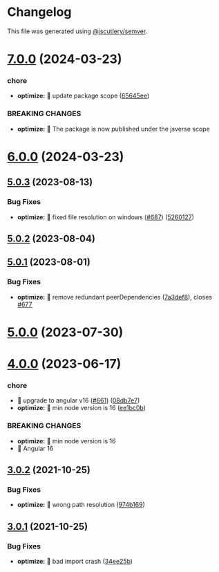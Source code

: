 # Changelog

This file was generated using [@jscutlery/semver](https://github.com/jscutlery/semver).

# [7.0.0](https://github.com/jsverse/transloco/compare/transloco-optimize-6.0.0...transloco-optimize-7.0.0) (2024-03-23)


### chore

* **optimize:** 🤖 update package scope ([65645ee](https://github.com/jsverse/transloco/commit/65645ee0a79413c74be64ede5bf33174f06465f7))


### BREAKING CHANGES

* **optimize:** 🧨 The package is now published under the jsverse scope



# [6.0.0](https://github.com/jsverse/transloco/compare/transloco-optimize-5.0.3...transloco-optimize-6.0.0) (2024-03-23)



## [5.0.3](https://github.com/jsverse/transloco/compare/transloco-optimize-5.0.2...transloco-optimize-5.0.3) (2023-08-13)

### Bug Fixes

- **optimize:** 🐛 fixed file resolution on windows ([#687](https://github.com/jsverse/transloco/issues/687)) ([5260127](https://github.com/jsverse/transloco/commit/52601277edfe5ef3502a822fc6129e28723bc16c))

## [5.0.2](https://github.com/jsverse/transloco/compare/transloco-optimize-5.0.1...transloco-optimize-5.0.2) (2023-08-04)

## [5.0.1](https://github.com/jsverse/transloco/compare/transloco-optimize-5.0.0...transloco-optimize-5.0.1) (2023-08-01)

### Bug Fixes

- **optimize:** 🐛 remove redundant peerDependencies ([7a3def8](https://github.com/jsverse/transloco/commit/7a3def8de36f9238c10bfce739fd9f3e83513e72)), closes [#677](https://github.com/jsverse/transloco/issues/677)

# [5.0.0](https://github.com/jsverse/transloco/compare/transloco-optimize-4.0.0...transloco-optimize-5.0.0) (2023-07-30)

# [4.0.0](https://github.com/jsverse/transloco/compare/transloco-optimize-3.0.2...transloco-optimize-4.0.0) (2023-06-17)

### chore

- 🤖 upgrade to angular v16 ([#661](https://github.com/jsverse/transloco/issues/661)) ([08db7e7](https://github.com/jsverse/transloco/commit/08db7e7d1f64846fa0b07123dee8ff5bff20b4f0))
- **optimize:** 🤖 min node version is 16 ([ee1bc0b](https://github.com/jsverse/transloco/commit/ee1bc0b88555c808482a9f6b60061f15ea4ddaf7))

### BREAKING CHANGES

- **optimize:** 🧨 min node version is 16
- 🧨 Angular 16

## [3.0.2](https://github.com/jsverse/transloco/compare/transloco-optimize-3.0.1...transloco-optimize-3.0.2) (2021-10-25)

### Bug Fixes

- **optimize:** 🐛 wrong path resolution ([974b169](https://github.com/jsverse/transloco/commit/974b1698083913b99992e4994b77d4c2b6a5489e))

## [3.0.1](https://github.com/jsverse/transloco/compare/transloco-optimize-3.0.0...transloco-optimize-3.0.1) (2021-10-25)

### Bug Fixes

- **optimize:** 🐛 bad import crash ([34ee25b](https://github.com/jsverse/transloco/commit/34ee25b0ffc811e5d0234190ec4f1a56ff873d63))
